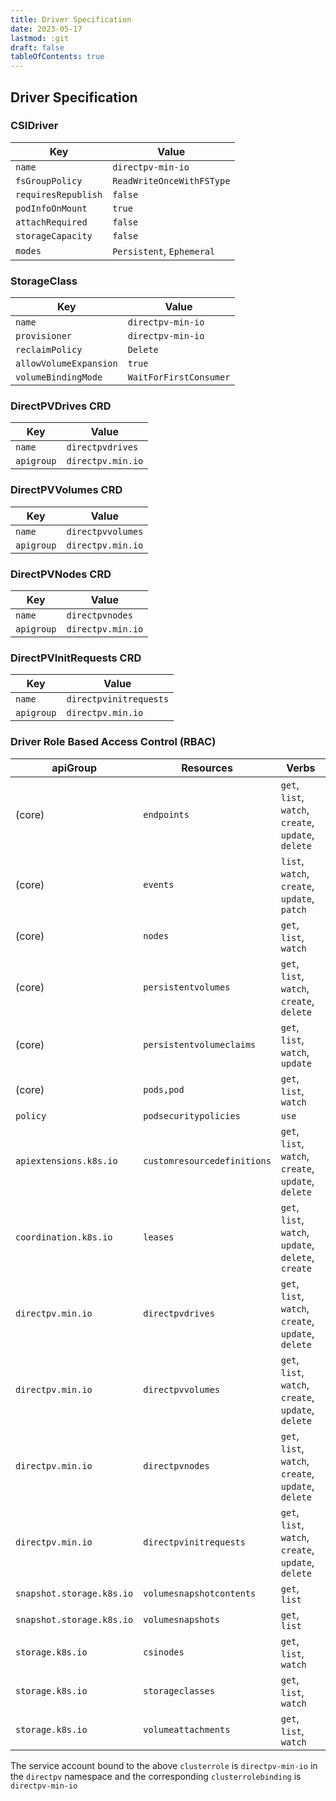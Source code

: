 ```yaml
---
title: Driver Specification
date: 2023-05-17
lastmod: :git
draft: false
tableOfContents: true
---
```


## Driver Specification

### CSIDriver

| Key                 | Value                     |
|---------------------|---------------------------|
| `name`              | `directpv-min-io`         |
| `fsGroupPolicy`     | `ReadWriteOnceWithFSType` |
| `requiresRepublish` | `false`                   |
| `podInfoOnMount`    | `true`                    |
| `attachRequired`    | `false`                   |
| `storageCapacity`   | `false`                   |
| `modes`             | `Persistent`, `Ephemeral` |

### StorageClass

| Key                    | Value                    |
|------------------------|--------------------------|
| `name`                 | `directpv-min-io`        |
| `provisioner`          | `directpv-min-io`        |
| `reclaimPolicy`        | `Delete`                 |
| `allowVolumeExpansion` | `true`                  |
| `volumeBindingMode`    | `WaitForFirstConsumer`   |

### DirectPVDrives CRD

| Key          | Value                 |
| -------------|-----------------------|
| `name`       | `directpvdrives`      |
| `apigroup`   | `directpv.min.io`     |

### DirectPVVolumes CRD

| Key          | Value                 |
| -------------|-----------------------|
| `name`       | `directpvvolumes`     |
| `apigroup`   | `directpv.min.io`     |

### DirectPVNodes CRD

| Key          | Value                 |
| -------------|-----------------------|
| `name`       | `directpvnodes`       |
| `apigroup`   | `directpv.min.io`     |

### DirectPVInitRequests CRD

| Key          | Value                  |
| -------------|------------------------|
| `name`       | `directpvinitrequests` |
| `apigroup`   | `directpv.min.io`      |

### Driver Role Based Access Control (RBAC) 

| apiGroup                  | Resources                   | Verbs                                                | 
| --------------------------|-----------------------------|------------------------------------------------------|
|  (core)                   | `endpoints`                 | `get`, `list`, `watch`, `create`, `update`, `delete` |
|  (core)                   | `events`                    | `list`, `watch`, `create`, `update`, `patch`         |
|  (core)                   | `nodes`                     | `get`, `list`, `watch`                               |
|  (core)                   | `persistentvolumes`         | `get`, `list`, `watch`, `create`, `delete`           |
|  (core)                   | `persistentvolumeclaims`    | `get`, `list`, `watch`, `update`                     |
|  (core)                   | `pods,pod`                  | `get`, `list`, `watch`                               |
|  `policy`                 | `podsecuritypolicies`       | `use`                                                |
| `apiextensions.k8s.io`    | `customresourcedefinitions` | `get`, `list`, `watch`, `create`, `update`, `delete` |
| `coordination.k8s.io`     | `leases`                    | `get`, `list`, `watch`, `update`, `delete`, `create` |
| `directpv.min.io`         | `directpvdrives`            | `get`, `list`, `watch`, `create`, `update`, `delete` |
| `directpv.min.io`         | `directpvvolumes`           | `get`, `list`, `watch`, `create`, `update`, `delete` |
| `directpv.min.io`         | `directpvnodes`             | `get`, `list`, `watch`, `create`, `update`, `delete` |
| `directpv.min.io`         | `directpvinitrequests`      | `get`, `list`, `watch`, `create`, `update`, `delete` |
| `snapshot.storage.k8s.io` | `volumesnapshotcontents`    | `get`, `list`                                        |
| `snapshot.storage.k8s.io` | `volumesnapshots`           | `get`, `list`                                        |
| `storage.k8s.io`          | `csinodes`                  | `get`, `list`, `watch`                               |
| `storage.k8s.io`          | `storageclasses`            | `get`, `list`, `watch`                               |
| `storage.k8s.io`          | `volumeattachments`         | `get`, `list`, `watch`                               |


The service account bound to the above `clusterrole` is `directpv-min-io` in the `directpv` namespace and the corresponding `clusterrolebinding` is `directpv-min-io`
